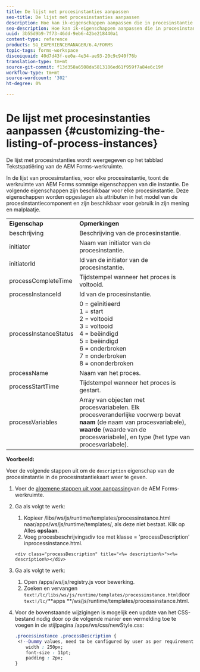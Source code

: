 ```yaml
---
title: De lijst met procesinstanties aanpassen
seo-title: De lijst met procesinstanties aanpassen
description: Hoe kan ik-eigenschappen aanpassen die in procesinstantie in de AEM Forms-werkruimte worden weergegeven.
seo-description: Hoe kan ik-eigenschappen aanpassen die in procesinstantie in de AEM Forms-werkruimte worden weergegeven.
uuid: 3b55d9b9-7f73-46dd-9eb6-42be218440a1
content-type: reference
products: SG_EXPERIENCEMANAGER/6.4/FORMS
topic-tags: forms-workspace
discoiquuid: 40d7d43f-ee0a-4e34-ae93-20c9c940f76b
translation-type: tm+mt
source-git-commit: f13d358a6508da5813186ed61f959f7a84e6c19f
workflow-type: tm+mt
source-wordcount: '302'
ht-degree: 0%

---
```



# De lijst met procesinstanties aanpassen {#customizing-the-listing-of-process-instances}

De lijst met procesinstanties wordt weergegeven op het tabblad Tekstspatiëring van de AEM Forms-werkruimte.

In de lijst van procesinstanties, voor elke procesinstantie, toont de werkruimte van AEM Forms sommige eigenschappen van die instantie. De volgende eigenschappen zijn beschikbaar voor elke procesinstantie. Deze eigenschappen worden opgeslagen als attributen in het model van de procesinstantiecomponent en zijn beschikbaar voor gebruik in zijn mening en malplaatje.

<table> 
 <tbody> 
  <tr> 
   <td><strong>Eigenschap</strong></td> 
   <td><strong>Opmerkingen</strong></td> 
  </tr> 
  <tr> 
   <td>beschrijving</td> 
   <td>Beschrijving van de procesinstantie.</td> 
  </tr> 
  <tr> 
   <td>initiator</td> 
   <td>Naam van initiator van de procesinstantie.</td> 
  </tr> 
  <tr> 
   <td>initiatorId</td> 
   <td>Id van de initiator van de procesinstantie.</td> 
  </tr> 
  <tr> 
   <td>processCompleteTime</td> 
   <td>Tijdstempel wanneer het proces is voltooid.</td> 
  </tr> 
  <tr> 
   <td>processInstanceId</td> 
   <td>Id van de procesinstantie.</td> 
  </tr> 
  <tr> 
   <td>processInstanceStatus</td> 
   <td>0 = geïnitieerd<br /> 1 = start<br /> 2 = voltooid<br /> 3 = voltooid<br /> 4 = beëindigd<br /> 5 = beëindigd<br /> 6 = onderbroken<br /> 7 = onderbroken<br /> 8 = ononderbroken</td> 
  </tr> 
  <tr> 
   <td>processName</td> 
   <td>Naam van het proces.</td> 
  </tr> 
  <tr> 
   <td>processStartTime</td> 
   <td>Tijdstempel wanneer het proces is gestart.</td> 
  </tr> 
  <tr> 
   <td>processVariables</td> 
   <td>Array van objecten met procesvariabelen. Elk procesveranderlijke voorwerp bevat <strong>naam</strong> (de naam van procesvariabele), <strong>waarde</strong> (waarde van de procesvariabele), en type<strong></strong> (het type van procesvariabele).</td> 
  </tr> 
 </tbody> 
</table>

**Voorbeeld:**

Voer de volgende stappen uit om de `description` eigenschap van de procesinstantie in de procesinstantiekaart weer te geven.

1. Voer de [algemene stappen uit voor aanpassing](/help/forms/using/generic-steps-html-workspace-customization.md)van de AEM Forms-werkruimte.
1. Ga als volgt te werk:

   1. Kopieer /libs/ws/js/runtime/templates/processinstance.html naar/apps/ws/js/runtime/templates/, als deze niet bestaat. Klik op Alles **opslaan**.
   1. Voeg procesbeschrijvingsdiv toe met klasse = &#39;processDescription&#39; inprocessinstance.html.

   ```
   <div class="processDescription" title="<%= description%>"><%= description%></div>
   ```

1. Ga als volgt te werk:

   1. Open /apps/ws/js/registry.js voor bewerking.
   1. Zoeken en vervangen `text!/lc/libs/ws/js/runtime/templates/processinstance.html`door `text!/lc/`**apps **/ws/js/runtime/templates/processinstance.html.

1. Voor de bovenstaande wijzigingen is mogelijk een update van het CSS-bestand nodig door op de volgende manier een vermelding toe te voegen in de stijlpagina /apps/ws/css/newStyle.css:

   ```css
   .processinstance .processDescription {
    <!--Dummy values, need to be configured by user as per requirement as well as user can add or delete any property depending upon requirement-->
       width : 250px;
       font-size : 11pt;
       padding : 2px;
   }
   ```
